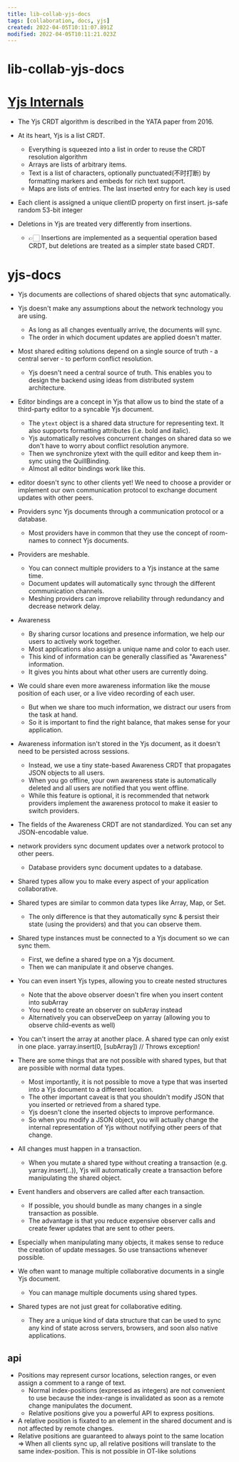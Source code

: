 ```yaml
---
title: lib-collab-yjs-docs
tags: [collaboration, docs, yjs]
created: 2022-04-05T10:11:07.891Z
modified: 2022-04-05T10:11:21.023Z
---
```


# lib-collab-yjs-docs
# [Yjs Internals](https://github.com/yjs/yjs/blob/main/INTERNALS.md)


- The Yjs CRDT algorithm is described in the YATA paper from 2016.
- At its heart, Yjs is a list CRDT. 
  - Everything is squeezed into a list in order to reuse the CRDT resolution algorithm
  - Arrays are  lists of arbitrary items.
  - Text is a list of characters, optionally punctuated(不时打断) by formatting markers and embeds for rich text support. 
  - Maps are lists of entries. The last inserted entry for each key is used
- Each client is assigned a unique clientID property on first insert. js-safe random 53-bit integer


- Deletions in Yjs are treated very differently from insertions. 
  - 👉🏻 Insertions are implemented as a sequential operation based CRDT, but deletions are treated as a simpler state based CRDT.
# yjs-docs

- Yjs documents are collections of shared objects that sync automatically.

- Yjs doesn't make any assumptions about the network technology you are using. 
  - As long as all changes eventually arrive, the documents will sync. 
  - The order in which document updates are applied doesn't matter.
- Most shared editing solutions depend on a single source of truth - a central server - to perform conflict resolution. 
  - Yjs doesn't need a central source of truth. This enables you to design the backend using ideas from distributed system architecture. 

- Editor bindings are a concept in Yjs that allow us to bind the state of a third-party editor to a syncable Yjs document. 
  - The `ytext` object is a shared data structure for representing text. It also supports formatting attributes (i.e. bold and italic). 
  - Yjs automatically resolves concurrent changes on shared data so we don't have to worry about conflict resolution anymore. 
  - Then we synchronize ytext with the quill editor and keep them in-sync using the QuillBinding. 
  - Almost all editor bindings work like this. 

- editor doesn't sync to other clients yet! We need to choose a provider or implement our own communication protocol to exchange document updates with other peers.
- Providers sync Yjs documents through a communication protocol or a database. 
  - Most providers have in common that they use the concept of room-names to connect Yjs documents.
- Providers are meshable. 
  - You can connect multiple providers to a Yjs instance at the same time. 
  - Document updates will automatically sync through the different communication channels. 
  - Meshing providers can improve reliability through redundancy and decrease network delay.

- Awareness 
  - By sharing cursor locations and presence information, we help our users to actively work together. 
  - Most applications also assign a unique name and color to each user. 
  - This kind of information can be generally classified as "Awareness" information. 
  - It gives you hints about what other users are currently doing.
- We could share even more awareness information like the mouse position of each user, or a live video recording of each user. 
  - But when we share too much information, we distract our users from the task at hand. 
  - So it is important to find the right balance, that makes sense for your application.
- Awareness information isn't stored in the Yjs document, as it doesn't need to be persisted across sessions. 
  - Instead, we use a tiny state-based Awareness CRDT that propagates JSON objects to all users. 
  - When you go offline, your own awareness state is automatically deleted and all users are notified that you went offline. 
  - While this feature is optional, it is recommended that network providers implement the awareness protocol to make it easier to switch providers. 
- The fields of the Awareness CRDT are not standardized. You can set any JSON-encodable value.

- network providers sync document updates over a network protocol to other peers. 
  - Database providers sync document updates to a database.

- Shared types allow you to make every aspect of your application collaborative.
- Shared types are similar to common data types like Array, Map, or Set. 
  - The only difference is that they automatically sync & persist their state (using the providers) and that you can observe them.
- Shared type instances must be connected to a Yjs document so we can sync them. 
  - First, we define a shared type on a Yjs document. 
  - Then we can manipulate it and observe changes.
- You can even insert Yjs types, allowing you to create nested structures
  - Note that the above observer doesn't fire when you insert content into subArray
  - You need to create an observer on subArray instead
  - Alternatively you can observeDeep on yarray (allowing you to observe child-events as well)
- You can't insert the array at another place. A shared type can only exist in one place.
yarray.insert(0, [subArray]) // Throws exception!

- There are some things that are not possible with shared types, but that are possible with normal data types. 
  - Most importantly, it is not possible to move a type that was inserted into a Yjs document to a different location. 
  - The other important caveat is that you shouldn't modify JSON that you inserted or retrieved from a shared type. 
  - Yjs doesn't clone the inserted objects to improve performance. 
  - So when you modify a JSON object, you will actually change the internal representation of Yjs without notifying other peers of that change.

- All changes must happen in a transaction. 
  - When you mutate a shared type without creating a transaction (e.g. yarray.insert(..)), Yjs will automatically create a transaction before manipulating the shared object.
- Event handlers and observers are called after each transaction. 
  - If possible, you should bundle as many changes in a single transaction as possible. 
  - The advantage is that you reduce expensive observer calls and create fewer updates that are sent to other peers.
- Especially when manipulating many objects, it makes sense to reduce the creation of update messages. So use transactions whenever possible.

- We often want to manage multiple collaborative documents in a single Yjs document. 
  - You can manage multiple documents using shared types.

- Shared types are not just great for collaborative editing. 
  - They are a unique kind of data structure that can be used to sync any kind of state across servers, browsers, and soon also native applications.

## api

- Positions may represent cursor locations, selection ranges, or even assign a comment to a range of text. 
  - Normal index-positions (expressed as integers) are not convenient to use because the index-range is invalidated as soon as a remote change manipulates the document. 
  - Relative positions give you a powerful API to express positions.
- A relative position is fixated to an element in the shared document and is not affected by remote changes. 
- Relative positions are guaranteed to always point to the same location ⇒ When all clients sync up, all relative positions will translate to the same index-position. This is not possible in OT-like solutions
